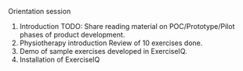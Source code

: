 Orientation session 

1. Introduction
   TODO: Share reading material on POC/Prototype/Pilot phases of product development.
2. Physiotherapy introduction
   Review of 10 exercises done.
3. Demo of sample exercises developed in ExerciseIQ.
4. Installation of ExerciseIQ

